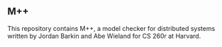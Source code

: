 ## M++

This repository contains M++, a model checker for distributed systems written by
Jordan Barkin and Abe Wieland for CS 260r at Harvard.
